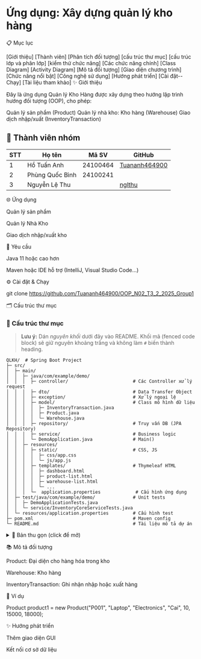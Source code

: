 # Ứng dụng: Xây dựng quản lý kho hàng


📋 Mục lục

[Giới thiệu]
[Thành viên]
[Phân tích đối tượng]
[cấu trúc thư mục]
[cấu trúc lớp và phân lớp]
[kiểm thử chức năng]
[Các chức năng chính]
[Class Diagram]
[Activity Diagram]
[Mô tả đối tượng]
[Giao diện chương trình]
[Chức năng nổi bật]
[Công nghệ sử dụng]
[Hướng phát triển]
[Cài đặt--Chạy]
[Tài liệu tham khảo]
✨ Giới thiệu

Đây là ứng dụng Quản lý Kho Hàng được xây dựng theo hướng lập trình hướng đối tượng (OOP), cho phép:

Quản lý sản phẩm (Product)
Quản lý nhà kho: Kho hàng (Warehouse)
Giao dịch nhập/xuất (InventoryTransaction)

## 👥 Thành viên nhóm

| STT | Họ tên               | Mã SV    | GitHub |
| --- | -------------------- | ---------| ------- |
| 1   | Hồ Tuấn Anh          | 24100464 | [Tuananh464900](https://github.com/Tuananh464900) |
| 2   | Phùng Quốc Bình      | 24100241 |         |
| 3   | Nguyễn Lệ Thu        |          | [nglthu](https://github.com/nglthu) |

🌐 Ứng dụng

Quản lý sản phẩm

Quản lý Nhà Kho

Giao dịch nhập/xuất kho


📆 Yêu cầu

Java 11 hoặc cao hơn

Maven hoặc IDE hỗ trợ (IntelliJ, Visual Studio Code…)

⚙️ Cài đặt & Chạy

git clone https://github.com/Tuananh464900/OOP_N02_T3_2_2025_Group1

🗂️ Cấu trúc thư mục

### 📁 Cấu trúc thư mục

> **Lưu ý:** Dán *nguyên khối* dưới đây vào README. Khối mã (fenced code block) sẽ giữ nguyên khoảng trắng và không làm `#` biến thành heading.

```text
QLKH/  # Spring Boot Project
├─ src/
│  ├─ main/
│  │  ├─ java/com/example/demo/
│  │  │  ├─ controller/                        # Các Controller xử lý request
│  │  │  ├─ dto/                               # Data Transfer Object
│  │  │  ├─ exception/                         # Xử lý ngoại lệ
│  │  │  ├─ model/                             # Class mô hình dữ liệu
│  │  │  │  ├─ InventoryTransaction.java
│  │  │  │  ├─ Product.java
│  │  │  │  └─ Warehouse.java
│  │  │  ├─ repository/                        # Truy vấn DB (JPA Repository)
│  │  │  ├─ service/                           # Business logic
│  │  │  └─ DemoApplication.java               # Main()
│  │  ├─ resources/
│  │  │  ├─ static/                            # CSS, JS
│  │  │  │  ├─ css/app.css
│  │  │  │  └─ js/app.js
│  │  │  ├─ templates/                         # Thymeleaf HTML
│  │  │  │  ├─ dashboard.html
│  │  │  │  ├─ product-list.html
│  │  │  │  ├─ warehouse-list.html
│  │  │  │  └─ ...
│  │  │  └─  application.properties             # Cấu hình ứng dụng
│  ├─ test/java/com/example/demo/              # Unit tests
│  │  ├─ DemoApplicationTests.java
│  │  └─ service/InventoryCoreServiceTests.java
│  └─ resources/application.properties         # Cấu hình test
├─ pom.xml                                     # Maven config
└─ README.md                                   # Tài liệu mô tả dự án
```

<details><summary>📂 Bản thu gọn (click để mở)</summary>

```text
QLKH/
├─ src/
│  ├─ main/…
│  ├─ test/…
├─ pom.xml
└─ README.md
```
</details>


📚 Mô tả đối tượng

Product: Đại diện cho hàng hóa trong kho

Warehouse: Kho hàng

InventoryTransaction: Ghi nhận nhập hoặc xuất hàng

📖 Ví dụ

Product product1 = new Product("P001", "Laptop", "Electronics", "Cai", 10, 15000, 18000);

✨ Hướng phát triển

Thêm giao diện GUI

Kết nối cơ sở dữ liệu




